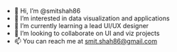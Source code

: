 - 👋 Hi, I’m @smitshah86
- 👀 I’m interested in data visualization and applications
- 🌱 I’m currently learning a lead UI/UX designer 
- 💞️ I’m looking to collaborate on UI and viz projects
- 📫 You can reach me at smit.shah86@gmail.com

<!---
smitshah86/smitshah86 is a ✨ special ✨ repository because its `README.md` (this file) appears on your GitHub profile.
You can click the Preview link to take a look at your changes.
--->
